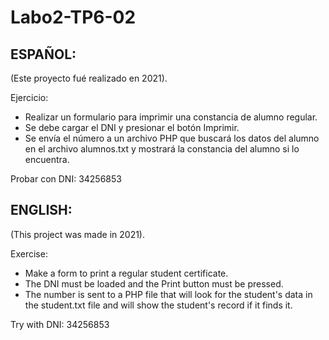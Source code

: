 # Labo2-TP6-02

## ESPAÑOL:
(Este proyecto fué realizado en 2021).

Ejercicio:

- Realizar un formulario para imprimir una constancia de alumno regular.
- Se debe cargar el DNI y presionar el botón Imprimir.
- Se envía el número a un archivo PHP que buscará los datos del alumno en el archivo alumnos.txt y mostrará la constancia del alumno si lo encuentra.

Probar con DNI: 34256853


## ENGLISH:
(This project was made in 2021).

Exercise:

- Make a form to print a regular student certificate.
- The DNI must be loaded and the Print button must be pressed.
- The number is sent to a PHP file that will look for the student's data in the student.txt file and will show the student's record if it finds it.

Try with DNI: 34256853